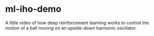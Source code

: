 # ml-iho-demo
A little video of how deep reinforcement learning works to control the motion of a ball moving on an upside-down harmonic oscillator.
